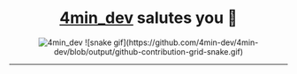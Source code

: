 <div align="center">
  <h1><a href="https://github.com/4min-dev">4min_dev</a> salutes you 🦝</h1>
  <img src="https://github.com/4min-dev/4min-dev-logo/blob/master/4min_dev_gif_logo.gif" alt="4min_dev"/>
  ![snake gif](https://github.com/4min-dev/4min-dev/blob/output/github-contribution-grid-snake.gif)
  <hr/>
</div>
